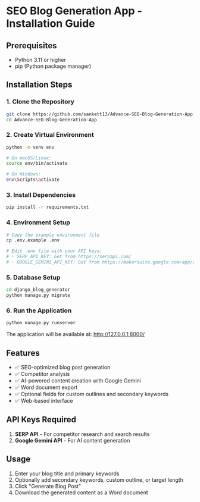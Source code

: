# SEO Blog Generation App - Installation Guide

## Prerequisites

- Python 3.11 or higher
- pip (Python package manager)

## Installation Steps

### 1. Clone the Repository

```bash
git clone https://github.com/sankett13/Advance-SEO-Blog-Generation-App.git
cd Advance-SEO-Blog-Generation-App
```

### 2. Create Virtual Environment

```bash
python -m venv env

# On macOS/Linux:
source env/bin/activate

# On Windows:
env\Scripts\activate
```

### 3. Install Dependencies

```bash
pip install -r requirements.txt
```

### 4. Environment Setup

```bash
# Copy the example environment file
cp .env.example .env

# Edit .env file with your API keys:
# - SERP_API_KEY: Get from https://serpapi.com/
# - GOOGLE_GEMINI_API_KEY: Get from https://makersuite.google.com/app/apikey
```

### 5. Database Setup

```bash
cd django_blog_generator
python manage.py migrate
```

### 6. Run the Application

```bash
python manage.py runserver
```

The application will be available at: http://127.0.0.1:8000/

## Features

- ✅ SEO-optimized blog post generation
- ✅ Competitor analysis
- ✅ AI-powered content creation with Google Gemini
- ✅ Word document export
- ✅ Optional fields for custom outlines and secondary keywords
- ✅ Web-based interface

## API Keys Required

1. **SERP API** - For competitor research and search results
2. **Google Gemini API** - For AI content generation

## Usage

1. Enter your blog title and primary keywords
2. Optionally add secondary keywords, custom outline, or target length
3. Click "Generate Blog Post"
4. Download the generated content as a Word document
